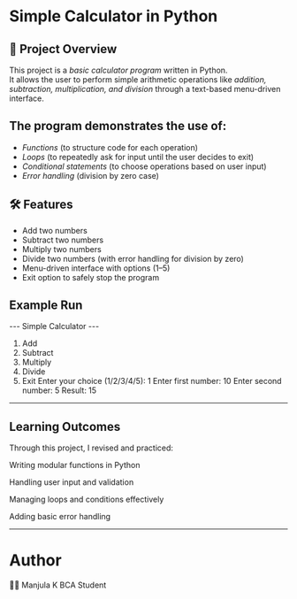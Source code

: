 
# Simple Calculator in Python  

## 📌 Project Overview  
This project is a *basic calculator program* written in Python.  
It allows the user to perform simple arithmetic operations like *addition, subtraction, multiplication, and division* through a text-based menu-driven interface.  

## The program demonstrates the use of:  
- *Functions* (to structure code for each operation)  
- *Loops* (to repeatedly ask for input until the user decides to exit)  
- *Conditional statements* (to choose operations based on user input)  
- *Error handling* (division by zero case)  

## 🛠 Features  
- Add two numbers  
- Subtract two numbers  
- Multiply two numbers  
- Divide two numbers (with error handling for division by zero)  
- Menu-driven interface with options (1–5)  
- Exit option to safely stop the program  

## Example Run

--- Simple Calculator ---
1. Add
2. Subtract
3. Multiply
4. Divide
5. Exit
Enter your choice (1/2/3/4/5): 1
Enter first number: 10
Enter second number: 5
Result: 15


---

##  Learning Outcomes

Through this project, I revised and practiced:

Writing modular functions in Python

Handling user input and validation

Managing loops and conditions effectively

Adding basic error handling

---
#  Author
👩‍💻 Manjula K
BCA Student 

